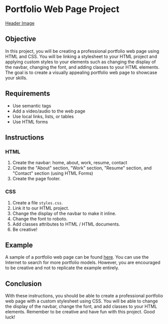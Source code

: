 # Portfolio Web Page Project
[Header Image](header.png)

## Objective
In this project, you will be creating a professional portfolio web page using HTML and CSS. You will be linking a stylesheet to your HTML project and applying custom styles to your elements such as changing the display of the navbar, changing the font, and adding classes to your HTML elements. The goal is to create a visually appealing portfolio web page to showcase your skills.

## Requirements
- Use semantic tags
- Add a video/audio to the web page
- Use local links, lists, or tables
- Use HTML forms

## Instructions
### HTML
1. Create the navbar: home, about, work, resume, contact
2. Create the "About" section, "Work" section, "Resume" section, and "Contact" section (using HTML Forms)
3. Create the page footer.
### CSS
1. Create a file `styles.css`.
2. Link it to our HTML project.
3. Change the display of the navbar to make it inline.
4. Change the font to roboto.
5. Add classes attributes to HTML / HTML documents.
6. Be creative!

## Example
A sample of a portfolio web page can be found [here](https://dribbble.com/shots/10854907-Amike-Personal-Portfolio-WordPress-Theme).
You can use the Internet to search for more portfolio models. However, you are encouraged to be creative and not to replicate the example entirely.
## Conclusion
With these instructions, you should be able to create a professional portfolio web page with a custom stylesheet using CSS. You will be able to change the display of the navbar, change the font, and add classes to your HTML elements. Remember to be creative and have fun with this project. Good luck!
